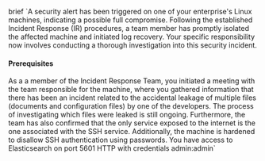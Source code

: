 brief `A security alert has been triggered on one of your enterprise's Linux machines, indicating a possible full compromise. Following the established Incident Response (IR) procedures, a team member has promptly isolated the affected machine and initiated log recovery. Your specific responsibility now involves conducting a thorough investigation into this security incident.

#### Prerequisites

As a a member of the Incident Response Team, you initiated a meeting with the team responsible for the machine, where you gathered information that there has been an incident related to the accidental leakage of multiple files (documents and configuration files) by one of the developers. The process of investigating which files were leaked is still ongoing. Furthermore, the team has also confirmed that the only service exposed to the internet is the one associated with the SSH service. Additionally, the machine is hardened to disallow SSH authentication using passwords. You have access to Elasticsearch on port 5601 HTTP with credentials admin:admin`




